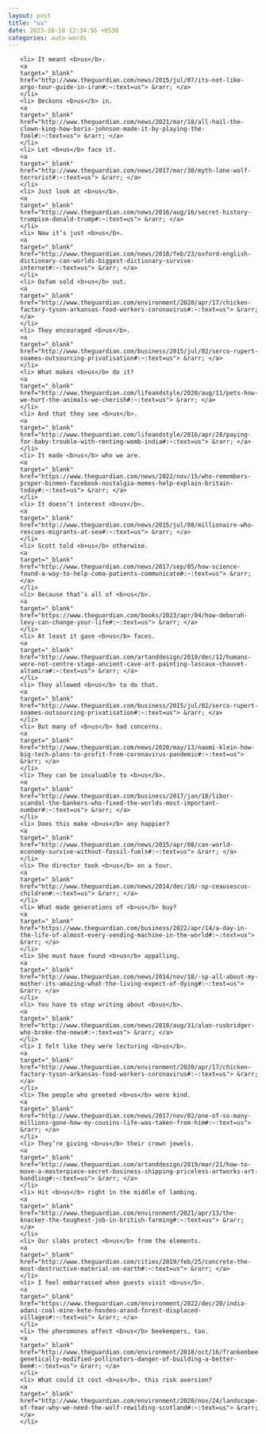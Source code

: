 ```yaml
---
layout: post
title: "us"
date: 2023-10-10 12:34:56 +0530
categories: auto-words
---
```

<ol>

    <li> It meant <b>us</b>.
    <a 
    target="_blank" 
    href="http://www.theguardian.com/news/2015/jul/07/its-not-like-argo-tour-guide-in-iran#:~:text=us"> &rarr; </a>
    </li>
    <li> Beckons <b>us</b> in.
    <a 
    target="_blank" 
    href="http://www.theguardian.com/news/2021/mar/18/all-hail-the-clown-king-how-boris-johnson-made-it-by-playing-the-fool#:~:text=us"> &rarr; </a>
    </li>
    <li> Let <b>us</b> face it.
    <a 
    target="_blank" 
    href="http://www.theguardian.com/news/2017/mar/30/myth-lone-wolf-terrorist#:~:text=us"> &rarr; </a>
    </li>
    <li> Just look at <b>us</b>.
    <a 
    target="_blank" 
    href="http://www.theguardian.com/news/2016/aug/16/secret-history-trumpism-donald-trump#:~:text=us"> &rarr; </a>
    </li>
    <li> Now it’s just <b>us</b>.
    <a 
    target="_blank" 
    href="http://www.theguardian.com/news/2018/feb/23/oxford-english-dictionary-can-worlds-biggest-dictionary-survive-internet#:~:text=us"> &rarr; </a>
    </li>
    <li> Oxfam sold <b>us</b> out.
    <a 
    target="_blank" 
    href="http://www.theguardian.com/environment/2020/apr/17/chicken-factory-tyson-arkansas-food-workers-coronavirus#:~:text=us"> &rarr; </a>
    </li>
    <li> They encouraged <b>us</b>.
    <a 
    target="_blank" 
    href="http://www.theguardian.com/business/2015/jul/02/serco-rupert-soames-outsourcing-privatisation#:~:text=us"> &rarr; </a>
    </li>
    <li> What makes <b>us</b> do it?
    <a 
    target="_blank" 
    href="http://www.theguardian.com/lifeandstyle/2020/aug/11/pets-how-we-hurt-the-animals-we-cherish#:~:text=us"> &rarr; </a>
    </li>
    <li> And that they see <b>us</b>.
    <a 
    target="_blank" 
    href="http://www.theguardian.com/lifeandstyle/2016/apr/28/paying-for-baby-trouble-with-renting-womb-india#:~:text=us"> &rarr; </a>
    </li>
    <li> It made <b>us</b> who we are.
    <a 
    target="_blank" 
    href="https://www.theguardian.com/news/2022/nov/15/who-remembers-proper-binmen-facebook-nostalgia-memes-help-explain-britain-today#:~:text=us"> &rarr; </a>
    </li>
    <li> It doesn’t interest <b>us</b>.
    <a 
    target="_blank" 
    href="http://www.theguardian.com/news/2015/jul/08/millionaire-who-rescues-migrants-at-sea#:~:text=us"> &rarr; </a>
    </li>
    <li> Scott told <b>us</b> otherwise.
    <a 
    target="_blank" 
    href="http://www.theguardian.com/news/2017/sep/05/how-science-found-a-way-to-help-coma-patients-communicate#:~:text=us"> &rarr; </a>
    </li>
    <li> Because that’s all of <b>us</b>.
    <a 
    target="_blank" 
    href="https://www.theguardian.com/books/2023/apr/04/how-deborah-levy-can-change-your-life#:~:text=us"> &rarr; </a>
    </li>
    <li> At least it gave <b>us</b> faces.
    <a 
    target="_blank" 
    href="http://www.theguardian.com/artanddesign/2019/dec/12/humans-were-not-centre-stage-ancient-cave-art-painting-lascaux-chauvet-altamira#:~:text=us"> &rarr; </a>
    </li>
    <li> They allowed <b>us</b> to do that.
    <a 
    target="_blank" 
    href="http://www.theguardian.com/business/2015/jul/02/serco-rupert-soames-outsourcing-privatisation#:~:text=us"> &rarr; </a>
    </li>
    <li> But many of <b>us</b> had concerns.
    <a 
    target="_blank" 
    href="http://www.theguardian.com/news/2020/may/13/naomi-klein-how-big-tech-plans-to-profit-from-coronavirus-pandemic#:~:text=us"> &rarr; </a>
    </li>
    <li> They can be invaluable to <b>us</b>.
    <a 
    target="_blank" 
    href="http://www.theguardian.com/business/2017/jan/18/libor-scandal-the-bankers-who-fixed-the-worlds-most-important-number#:~:text=us"> &rarr; </a>
    </li>
    <li> Does this make <b>us</b> any happier?
    <a 
    target="_blank" 
    href="http://www.theguardian.com/news/2015/apr/08/can-world-economy-survive-without-fossil-fuels#:~:text=us"> &rarr; </a>
    </li>
    <li> The director took <b>us</b> on a tour.
    <a 
    target="_blank" 
    href="http://www.theguardian.com/news/2014/dec/10/-sp-ceausescus-children#:~:text=us"> &rarr; </a>
    </li>
    <li> What made generations of <b>us</b> buy?
    <a 
    target="_blank" 
    href="https://www.theguardian.com/business/2022/apr/14/a-day-in-the-life-of-almost-every-vending-machine-in-the-world#:~:text=us"> &rarr; </a>
    </li>
    <li> She must have found <b>us</b> appalling.
    <a 
    target="_blank" 
    href="http://www.theguardian.com/news/2014/nov/18/-sp-all-about-my-mother-its-amazing-what-the-living-expect-of-dying#:~:text=us"> &rarr; </a>
    </li>
    <li> You have to stop writing about <b>us</b>.
    <a 
    target="_blank" 
    href="http://www.theguardian.com/news/2018/aug/31/alan-rusbridger-who-broke-the-news#:~:text=us"> &rarr; </a>
    </li>
    <li> I felt like they were lecturing <b>us</b>.
    <a 
    target="_blank" 
    href="http://www.theguardian.com/environment/2020/apr/17/chicken-factory-tyson-arkansas-food-workers-coronavirus#:~:text=us"> &rarr; </a>
    </li>
    <li> The people who greeted <b>us</b> were kind.
    <a 
    target="_blank" 
    href="http://www.theguardian.com/news/2017/nov/02/one-of-so-many-millions-gone-how-my-cousins-life-was-taken-from-him#:~:text=us"> &rarr; </a>
    </li>
    <li> They’re giving <b>us</b> their crown jewels.
    <a 
    target="_blank" 
    href="http://www.theguardian.com/artanddesign/2019/mar/21/how-to-move-a-masterpiece-secret-business-shipping-priceless-artworks-art-handling#:~:text=us"> &rarr; </a>
    </li>
    <li> Hit <b>us</b> right in the middle of lambing.
    <a 
    target="_blank" 
    href="http://www.theguardian.com/environment/2021/apr/13/the-knacker-the-toughest-job-in-british-farming#:~:text=us"> &rarr; </a>
    </li>
    <li> Our slabs protect <b>us</b> from the elements.
    <a 
    target="_blank" 
    href="http://www.theguardian.com/cities/2019/feb/25/concrete-the-most-destructive-material-on-earth#:~:text=us"> &rarr; </a>
    </li>
    <li> I feel embarrassed when guests visit <b>us</b>.
    <a 
    target="_blank" 
    href="https://www.theguardian.com/environment/2022/dec/20/india-adani-coal-mine-kete-hasdeo-arand-forest-displaced-villages#:~:text=us"> &rarr; </a>
    </li>
    <li> The pheromones affect <b>us</b> beekeepers, too.
    <a 
    target="_blank" 
    href="http://www.theguardian.com/environment/2018/oct/16/frankenbees-genetically-modified-pollinators-danger-of-building-a-better-bee#:~:text=us"> &rarr; </a>
    </li>
    <li> What could it cost <b>us</b>, this risk aversion?
    <a 
    target="_blank" 
    href="http://www.theguardian.com/environment/2020/nov/24/landscape-of-fear-why-we-need-the-wolf-rewilding-scotland#:~:text=us"> &rarr; </a>
    </li>